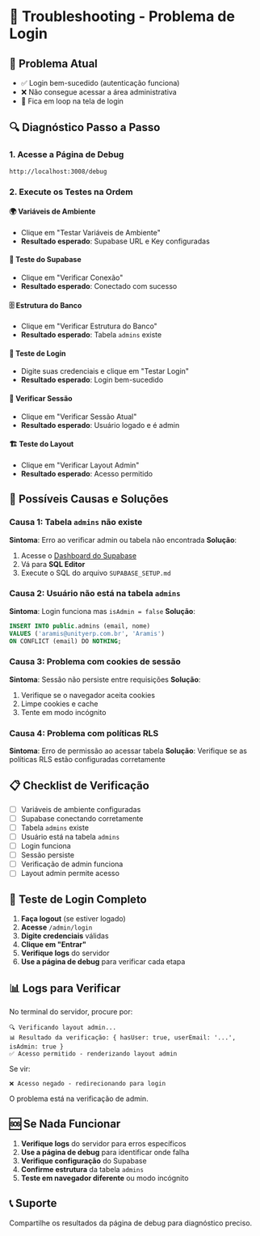 # 🔧 Troubleshooting - Problema de Login

## 🐛 **Problema Atual**
- ✅ Login bem-sucedido (autenticação funciona)
- ❌ Não consegue acessar a área administrativa
- 🔄 Fica em loop na tela de login

## 🔍 **Diagnóstico Passo a Passo**

### **1. Acesse a Página de Debug**
```
http://localhost:3008/debug
```

### **2. Execute os Testes na Ordem**

#### **🌍 Variáveis de Ambiente**
- Clique em "Testar Variáveis de Ambiente"
- **Resultado esperado**: Supabase URL e Key configuradas

#### **🔌 Teste do Supabase**
- Clique em "Verificar Conexão"
- **Resultado esperado**: Conectado com sucesso

#### **🗄️ Estrutura do Banco**
- Clique em "Verificar Estrutura do Banco"
- **Resultado esperado**: Tabela `admins` existe

#### **🔐 Teste de Login**
- Digite suas credenciais e clique em "Testar Login"
- **Resultado esperado**: Login bem-sucedido

#### **👤 Verificar Sessão**
- Clique em "Verificar Sessão Atual"
- **Resultado esperado**: Usuário logado e é admin

#### **🏗️ Teste do Layout**
- Clique em "Verificar Layout Admin"
- **Resultado esperado**: Acesso permitido

## 🚨 **Possíveis Causas e Soluções**

### **Causa 1: Tabela `admins` não existe**
**Sintoma**: Erro ao verificar admin ou tabela não encontrada
**Solução**: 
1. Acesse o [Dashboard do Supabase](https://supabase.com/dashboard)
2. Vá para **SQL Editor**
3. Execute o SQL do arquivo `SUPABASE_SETUP.md`

### **Causa 2: Usuário não está na tabela `admins`**
**Sintoma**: Login funciona mas `isAdmin = false`
**Solução**:
```sql
INSERT INTO public.admins (email, nome) 
VALUES ('aramis@unityerp.com.br', 'Aramis')
ON CONFLICT (email) DO NOTHING;
```

### **Causa 3: Problema com cookies de sessão**
**Sintoma**: Sessão não persiste entre requisições
**Solução**: 
1. Verifique se o navegador aceita cookies
2. Limpe cookies e cache
3. Tente em modo incógnito

### **Causa 4: Problema com políticas RLS**
**Sintoma**: Erro de permissão ao acessar tabela
**Solução**: Verifique se as políticas RLS estão configuradas corretamente

## 📋 **Checklist de Verificação**

- [ ] Variáveis de ambiente configuradas
- [ ] Supabase conectando corretamente
- [ ] Tabela `admins` existe
- [ ] Usuário está na tabela `admins`
- [ ] Login funciona
- [ ] Sessão persiste
- [ ] Verificação de admin funciona
- [ ] Layout admin permite acesso

## 🔄 **Teste de Login Completo**

1. **Faça logout** (se estiver logado)
2. **Acesse** `/admin/login`
3. **Digite credenciais** válidas
4. **Clique em "Entrar"**
5. **Verifique logs** do servidor
6. **Use a página de debug** para verificar cada etapa

## 📊 **Logs para Verificar**

No terminal do servidor, procure por:
```
🔍 Verificando layout admin...
📊 Resultado da verificação: { hasUser: true, userEmail: '...', isAdmin: true }
✅ Acesso permitido - renderizando layout admin
```

Se vir:
```
❌ Acesso negado - redirecionando para login
```

O problema está na verificação de admin.

## 🆘 **Se Nada Funcionar**

1. **Verifique logs** do servidor para erros específicos
2. **Use a página de debug** para identificar onde falha
3. **Verifique configuração** do Supabase
4. **Confirme estrutura** da tabela `admins`
5. **Teste em navegador diferente** ou modo incógnito

## 📞 **Suporte**

Compartilhe os resultados da página de debug para diagnóstico preciso.
